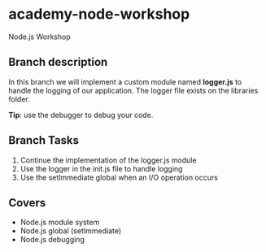 # academy-node-workshop

Node.js Workshop

## Branch description

In this branch we will implement a custom module named **logger.js** to handle the logging
of our application. The logger file exists on the libraries folder.

**Tip**: use the debugger to debug your code.

## Branch Tasks

1. Continue the implementation of the logger.js module
2. Use the logger in the init.js file to handle logging
3. Use the setImmediate global when an I/O operation occurs

## Covers

- Node.js module system
- Node.js global (setImmediate)
- Node.js debugging
